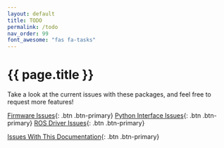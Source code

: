 ```yaml
---
layout: default
title: TODO
permalink: /todo
nav_order: 99
font_awesome: "fas fa-tasks"
---
```


# <i class="{{ page.font_awesome }}"></i> {{ page.title }}

Take a look at the current issues with these packages, and feel free to request more features!

[Firmware Issues](https://github.com/cbteeple/pressure_controller/issues){: .btn .btn-primary}
[Python Interface Issues](https://github.com/cbteeple/pressure_control_interface/issues){: .btn .btn-primary}
[ROS Driver Issues](https://github.com/cbteeple/pressure_control_cbt/issues){: .btn .btn-primary}

[Issues With This Documentation](https://github.com/cbteeple/pressure_controller_docs/issues){: .btn .btn-primary}


